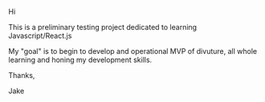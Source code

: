 Hi

This is a preliminary testing project dedicated to learning Javascript/React.js

My "goal" is to begin to develop and operational MVP of divuture, all whole learning and honing
my development skills.

Thanks,

Jake
